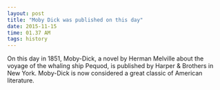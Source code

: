 ```yaml
---
layout: post
title: "Moby Dick was published on this day"
date: 2015-11-15
time: 01.37 AM
tags: history
---
```


On this day in 1851, Moby-Dick, a novel by Herman Melville about the voyage of the whaling ship Pequod, is published by Harper & Brothers in New York. Moby-Dick is now considered a great classic of American literature.
